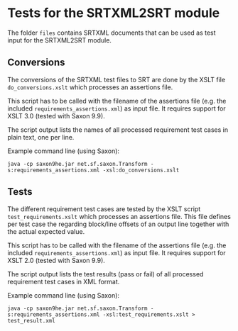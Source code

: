 # Tests for the SRTXML2SRT module

The folder `files` contains SRTXML documents that can be used as test
input for the SRTXML2SRT module.

## Conversions

The conversions of the SRTXML test files to SRT are done by the XSLT
file `do_conversions.xslt` which processes an assertions file.

This script has to be called with the filename of the assertions file
(e.g. the included `requirements_assertions.xml`) as input file. It
requires support for XSLT 3.0 (tested with Saxon 9.9).

The script output lists the names of all processed requirement test
cases in plain text, one per line.

Example command line (using Saxon):

    java -cp saxon9he.jar net.sf.saxon.Transform -s:requirements_assertions.xml -xsl:do_conversions.xslt

## Tests

The different requirement test cases are tested by the XSLT script
`test_requirements.xslt` which processes an assertions file. This file
defines per test case the regarding block/line offsets of an output line
together with the actual expected value.

This script has to be called with the filename of the assertions file
(e.g. the included `requirements_assertions.xml`) as input file. It
requires support for XSLT 2.0 (tested with Saxon 9.9).

The script output lists the test results (pass or fail) of all processed
requirement test cases in XML format.

Example command line (using Saxon):

    java -cp saxon9he.jar net.sf.saxon.Transform -s:requirements_assertions.xml -xsl:test_requirements.xslt > test_result.xml